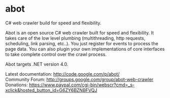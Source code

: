 abot
====

C# web crawler build for speed and flexibility.

Abot is an open source C# web crawler built for speed and flexibility. It takes care of the low level plumbing (multithreading, http requests, scheduling, link parsing, etc..). You just register for events to process the page data. You can also plugin your own implementations of core interfaces to take complete control over the crawl process.

Abot targets .NET version 4.0.

Latest documentation: http://code.google.com/p/abot/  
Community Forum: http://groups.google.com/group/abot-web-crawler
Donations: https://www.paypal.com/cgi-bin/webscr?cmd=_s-xclick&hosted_button_id=G6ZY6BZNBFVQJ
